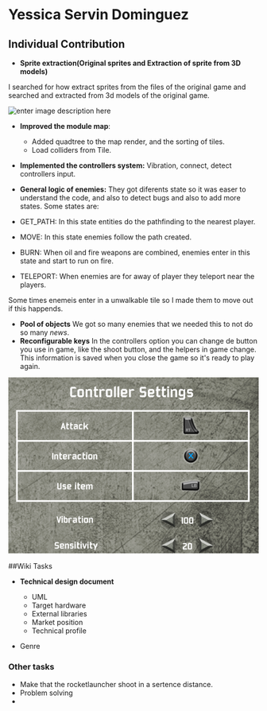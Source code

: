 # Yessica Servin Dominguez
## Individual Contribution

 - **Sprite extraction(Original sprites and Extraction of sprite from 3D models)**
 
I searched for how extract sprites from the files of the original game and searched and extracted from 3d models of the original game.
 
 ![enter image description here](https://user-images.githubusercontent.com/25900809/54059038-fd112e80-41f7-11e9-85d6-322caaa5f016.gif)
 - **Improved the module map**: 
	 - Added quadtree to the map render, and the sorting of tiles.
	 - Load colliders from Tile.
- **Implemented the controllers system:** Vibration, connect, detect controllers input.
- **General logic of enemies:**
They got diferents state so it was easer to understand the code, and also to detect bugs and also to add more states.
Some states are:

- GET_PATH: In this state entities do the pathfinding to the nearest player.
- MOVE: In this state enemies follow the path created.
- BURN: When oil and fire weapons are combined, enemies enter in this state and start to run on fire.
- TELEPORT: When enemies are for away of player they teleport near the players.

Some times enemeis enter in a unwalkable tile so I made them to move out if this happends. 

- **Pool of objects**  We got so many enemies that we needed this to not do so many *news*.
- **Reconfigurable keys** In the controllers option you can change de button you use in game, like the shoot button, and the helpers in game change. This information is saved when you close the game so it's ready to play again. 

 ![enter image description here](https://github.com/gamificalostudio/Tankerfield/blob/master/docs/YessicaSD_Contributions_docs/controller_settings.png?raw=true)
 
 
 ##Wiki Tasks
 - **Technical design document**
	 - UML
	 - Target hardware
	 - External libraries
	 - Market position
	 - Technical profile

- Genre
### Other tasks
- Make that the rocketlauncher shoot in a sertence distance.
- Problem solving
- 
